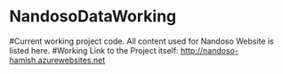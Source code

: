 # NandosoDataWorking

#Current working project code. All content used for Nandoso Website is listed here. 
#Working Link to the Project itself: http://nandoso-hamish.azurewebsites.net
